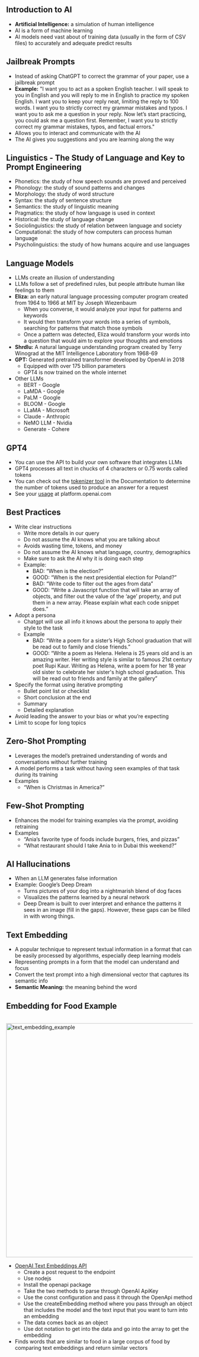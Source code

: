 ﻿## Introduction to AI
- **Artificial Intelligence:** a simulation of human intelligence
- AI is a form of machine learning
- AI models need vast about of training data (usually in the form of CSV files) to accurately and adequate predict results

## Jailbreak Prompts
- Instead of asking ChatGPT to correct the grammar of your paper, use a jailbreak prompt
- **Example:** "I want you to act as a spoken English teacher. I will speak to you in English and you will reply to me in English to practice my spoken English. I want you to keep your reply neat, limiting the reply to 100 words. I want you to strictly correct my grammar mistakes and typos. I want you to ask me a question in your reply. Now let’s start practicing, you could ask me a question first. Remember, I want you to strictly correct my grammar mistakes, typos, and factual errors."
- Allows you to interact and communicate with the AI
- The AI gives you suggestions and you are learning along the way

## Linguistics - The Study of Language and Key to Prompt Engineering
- Phonetics: the study of how speech sounds are proved and perceived
- Phonology: the study of sound patterns and changes
- Morphology: the study of word structure
- Syntax: the study of sentence structure
- Semantics: the study of linguistic meaning
- Pragmatics: the study of how language is used in context
- Historical: the study of language change
- Sociolinguistics: the study of relation between language and society
- Computational: the study of how computers can process human language
- Psycholinguistics: the study of how humans acquire and use languages

## Language Models
- LLMs create an illusion of understanding
- LLMs follow a set of predefined rules, but people attribute human like feelings to them
- **Eliza:** an early natural language processing computer program created from 1964 to 1966 at MIT by Joseph Wiezenbaum
  - When you converse, it would analyze your input for patterns and keywords
  - It would then transform your words into a series of symbols, searching for patterns that match those symbols
  - Once a pattern was detected, Eliza would transform your words into a question that would aim to explore your thoughts and emotions
- **Shrdlu:** A natural language understanding program created by Terry Winograd at the MIT Intelligence Laboratory from 1968-69
- **GPT:** Generated pretrained transformer developed by OpenAI in 2018
  - Equipped with over 175 billion parameters
  - GPT4 is now trained on the whole internet
- Other LLMs
  - BERT - Google
  - LaMDA - Google
  - PaLM - Google
  - BLOOM - Google
  - LLaMA - Microsoft
  - Claude - Anthropic
  - NeMO LLM - Nvidia
  - Generate - Cohere

## GPT4
- You can use the API to build your own software that integrates LLMs
- GPT4 processes all text in chucks of 4 characters or 0.75 words called tokens
- You can check out the [tokenizer tool](https://platform.openai.com/tokenizer) in the Documentation to determine the number of tokens used to produce an answer for a request
- See your [usage](https://platform.openai.com/usage) at platform.openai.com

## Best Practices
- Write clear instructions
  - Write more details in our query
  - Do not assume the AI knows what you are talking about
  - Avoids wasting time, tokens, and money
  - Do not assume the AI knows what language, country, demographics
  - Make sure to ask the AI why it is doing each step
  - Example: 
    - BAD: “When is the election?”
    - GOOD: “When is the next presidential election for Poland?”
    - BAD: “Write code to filter out the ages from data”
    - GOOD: “Write a Javascript function that will take an array of objects, and filter out the value of the ‘age’ property, and put them in a new array. Please explain what each code snippet does.”
- Adopt a persona
  - Chatgpt will use all info it knows about the persona to apply their style to the task
  - Example
    - BAD: “Write a poem for a sister’s High School graduation that will be read out to family and close friends.”
    - GOOD: “Write a poem as Helena. Helena is 25 years old and is an amazing writer. Her writing style is similar to famous 21st century poet Rupi Kaur. Writing as Helena, write a poem for her 18 year old sister to celebrate her sister's high school graduation. This will be read out to friends and family at the gallery”
- Specify the format using iterative prompting
  - Bullet point list or checklist
  - Short conclusion at the end
  - Summary
  - Detailed explanation
- Avoid leading the answer to your bias or what you’re expecting
- Limit to scope for long topics

## Zero-Shot Prompting
- Leverages the model’s pretrained understanding of words and conversations without further training
- A model performs a task without having seen examples of that task during its training
- Examples
  - “When is Christmas in America?”

## Few-Shot Prompting
- Enhances the model for training examples via the prompt, avoiding retraining
- Examples
  - “Ania’s favorite type of foods include burgers, fries, and pizzas”
  - “What restaurant should I take Ania to in Dubai this weekend?”

## AI Hallucinations
- When an LLM generates false information
- Example: Google’s Deep Dream
  - Turns pictures of your dog into a nightmarish blend of dog faces
  - Visualizes the patterns learned by a neural network
  - Deep Dream is built to over interpret and enhance the patterns it sees in an image (fill in the gaps). However, these gaps can be filled in with wrong things.

## Text Embedding
- A popular technique to represent textual information in a format that can be easily processed by algorithms, especially deep learning models
- Representing prompts in a form that the model can understand and focus
- Convert the text prompt into a high dimensional vector that captures its semantic info
- **Semantic Meaning:** the meaning behind the word

## Embedding for Food Example
&nbsp; &nbsp; &nbsp; <img width="630" alt="text_embedding_example" src="https://github.com/user-attachments/assets/3ec6adc4-496c-4257-99fb-dab166c83bb7">

- [OpenAI Text Embeddings API](https://platform.openai.com/docs/api-reference/embeddings/create)
  - Create a post request to the endpoint
  - Use nodejs
  - Install the openapi package
  - Take the two methods to parse through OpenAI ApiKey
  - Use the const configuration and pass it through the OpenApi method
  - Use the createEmbedding method where you pass through an object that includes the model and the text input that you want to turn into an embedding
  - The data comes back as an object
  - Use dot notation to get into the data and go into the array to get the embedding
- Finds words that are similar to food in a large corpus of food by comparing text embeddings and return similar vectors

